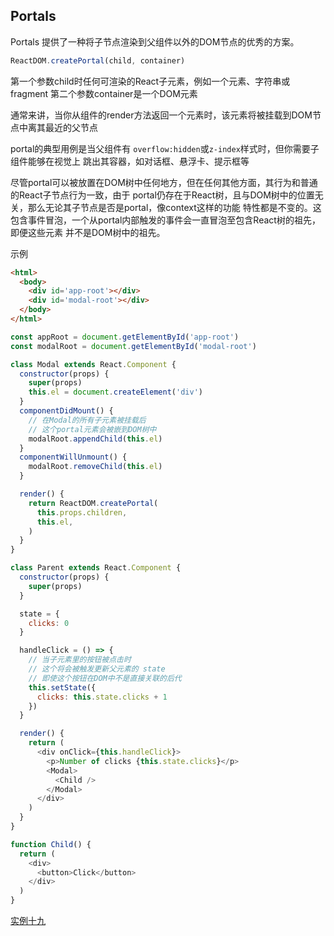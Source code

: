 
## Portals 

Portals 提供了一种将子节点渲染到父组件以外的DOM节点的优秀的方案。

```js
ReactDOM.createPortal(child, container)
```
第一个参数child时任何可渲染的React子元素，例如一个元素、字符串或fragment
第二个参数container是一个DOM元素

通常来讲，当你从组件的render方法返回一个元素时，该元素将被挂载到DOM节点中离其最近的父节点

portal的典型用例是当父组件有 `overflow:hidden`或`z-index`样式时，但你需要子组件能够在视觉上
跳出其容器，如对话框、悬浮卡、提示框等

尽管portal可以被放置在DOM树中任何地方，但在任何其他方面，其行为和普通的React子节点行为一致，由于
portal仍存在于React树，且与DOM树中的位置无关，那么无论其子节点是否是portal，像context这样的功能
特性都是不变的。这包含事件冒泡，一个从portal内部触发的事件会一直冒泡至包含React树的祖先，即便这些元素
并不是DOM树中的祖先。

示例

```html
<html>
  <body>
    <div id='app-root'></div>
    <div id='modal-root'></div>
  </body>
</html>
```

```js
const appRoot = document.getElementById('app-root')
const modalRoot = document.getElementById('modal-root')

class Modal extends React.Component {
  constructor(props) {
    super(props)
    this.el = document.createElement('div')
  }
  componentDidMount() {
    // 在Modal的所有子元素被挂载后
    // 这个portal元素会被嵌到DOM树中
    modalRoot.appendChild(this.el)
  }
  componentWillUnmount() {
    modalRoot.removeChild(this.el)
  }

  render() {
    return ReactDOM.createPortal(
      this.props.children,
      this.el,
    )
  }
}

class Parent extends React.Component {
  constructor(props) {
    super(props)
  }

  state = {
    clicks: 0
  }

  handleClick = () => {
    // 当子元素里的按钮被点击时
    // 这个将会被触发更新父元素的 state
    // 即使这个按钮在DOM中不是直接关联的后代
    this.setState({
      clicks: this.state.clicks + 1
    })
  }

  render() {
    return (
      <div onClick={this.handleClick}>
        <p>Number of clicks {this.state.clicks}</p>
        <Modal>
          <Child />
        </Modal>
      </div>
    )
  }
}

function Child() {
  return (
    <div>
      <button>Click</button>
    </div>
  )
}
```

[实例十九](../src/pages/test/TestNineteen.js)

